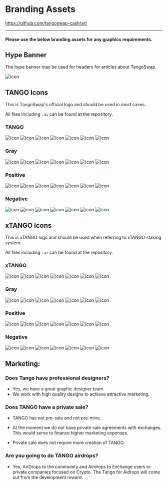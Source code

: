 # Branding Assets

<https://github.com/tangoswap-cash/art>

---

#### Please use the below branding assets for any graphics requirements.

## Hype Banner

The hype banner may be used for headers for articles about TangoSwap.

![icon](https://raw.githubusercontent.com/tangoswap-cash/art/master/header/Header.png)

## TANGO Icons

This is TangoSwap's official logo and should be used in most cases.

All files including `.ai` can be found at the repository.

### TANGO

![icon](https://raw.githubusercontent.com/tangoswap-cash/art/master/tango/tango-1024x1024.png)
![icon](https://raw.githubusercontent.com/tangoswap-cash/art/master/tango/tango-512x512.png)
![icon](https://raw.githubusercontent.com/tangoswap-cash/art/master/tango/tango-256x256.png)
![icon](https://raw.githubusercontent.com/tangoswap-cash/art/master/tango/tango-128x128.png)
![icon](https://raw.githubusercontent.com/tangoswap-cash/art/master/tango/tango-64x64.png)
![icon](https://raw.githubusercontent.com/tangoswap-cash/art/master/tango/tango-32x32.png)
![icon](https://raw.githubusercontent.com/tangoswap-cash/art/master/tango/tango-16x16.png)

### Gray

![icon](https://raw.githubusercontent.com/tangoswap-cash/art/master/tango/gray-1024x1024.png)
![icon](https://raw.githubusercontent.com/tangoswap-cash/art/master/tango/gray-512x512.png)
![icon](https://raw.githubusercontent.com/tangoswap-cash/art/master/tango/gray-256x256.png)
![icon](https://raw.githubusercontent.com/tangoswap-cash/art/master/tango/gray-128x128.png)
![icon](https://raw.githubusercontent.com/tangoswap-cash/art/master/tango/gray-64x64.png)
![icon](https://raw.githubusercontent.com/tangoswap-cash/art/master/tango/gray-32x32.png)
![icon](https://raw.githubusercontent.com/tangoswap-cash/art/master/tango/gray-16x16.png)

### Positive

![icon](https://raw.githubusercontent.com/tangoswap-cash/art/master/tango/positive-1024x1024.png)
![icon](https://raw.githubusercontent.com/tangoswap-cash/art/master/tango/positive-512x512.png)
![icon](https://raw.githubusercontent.com/tangoswap-cash/art/master/tango/positive-256x256.png)
![icon](https://raw.githubusercontent.com/tangoswap-cash/art/master/tango/positive-128x128.png)
![icon](https://raw.githubusercontent.com/tangoswap-cash/art/master/tango/positive-64x64.png)
![icon](https://raw.githubusercontent.com/tangoswap-cash/art/master/tango/positive-32x32.png)
![icon](https://raw.githubusercontent.com/tangoswap-cash/art/master/tango/positive-16x16.png)

### Negative

![icon](https://raw.githubusercontent.com/tangoswap-cash/art/master/tango/negative-1024x1024.png)
![icon](https://raw.githubusercontent.com/tangoswap-cash/art/master/tango/negative-512x512.png)
![icon](https://raw.githubusercontent.com/tangoswap-cash/art/master/tango/negative-256x256.png)
![icon](https://raw.githubusercontent.com/tangoswap-cash/art/master/tango/negative-128x128.png)
![icon](https://raw.githubusercontent.com/tangoswap-cash/art/master/tango/negative-64x64.png)
![icon](https://raw.githubusercontent.com/tangoswap-cash/art/master/tango/negative-32x32.png)
![icon](https://raw.githubusercontent.com/tangoswap-cash/art/master/tango/negative-16x16.png)

## xTANGO Icons

This is xTANGO logo and should be used when referring to xTANGO staking system.

All files including `.ai` can be found at the repository.

### xTANGO

![icon](https://raw.githubusercontent.com/tangoswap-cash/art/master/xtango/xtango-1024x1024.png)
![icon](https://raw.githubusercontent.com/tangoswap-cash/art/master/xtango/xtango-512x512.png)
![icon](https://raw.githubusercontent.com/tangoswap-cash/art/master/xtango/xtango-256x256.png)
![icon](https://raw.githubusercontent.com/tangoswap-cash/art/master/xtango/xtango-128x128.png)
![icon](https://raw.githubusercontent.com/tangoswap-cash/art/master/xtango/xtango-64x64.png)
![icon](https://raw.githubusercontent.com/tangoswap-cash/art/master/xtango/xtango-32x32.png)
![icon](https://raw.githubusercontent.com/tangoswap-cash/art/master/xtango/xtango-16x16.png)

### Gray

![icon](https://raw.githubusercontent.com/tangoswap-cash/art/master/xtango/gray-1024x1024.png)
![icon](https://raw.githubusercontent.com/tangoswap-cash/art/master/xtango/gray-512x512.png)
![icon](https://raw.githubusercontent.com/tangoswap-cash/art/master/xtango/gray-256x256.png)
![icon](https://raw.githubusercontent.com/tangoswap-cash/art/master/xtango/gray-128x128.png)
![icon](https://raw.githubusercontent.com/tangoswap-cash/art/master/xtango/gray-64x64.png)
![icon](https://raw.githubusercontent.com/tangoswap-cash/art/master/xtango/gray-32x32.png)
![icon](https://raw.githubusercontent.com/tangoswap-cash/art/master/xtango/gray-16x16.png)


### Positive

![icon](https://raw.githubusercontent.com/tangoswap-cash/art/master/xtango/positive-1024x1024.png)
![icon](https://raw.githubusercontent.com/tangoswap-cash/art/master/xtango/positive-512x512.png)
![icon](https://raw.githubusercontent.com/tangoswap-cash/art/master/xtango/positive-256x256.png)
![icon](https://raw.githubusercontent.com/tangoswap-cash/art/master/xtango/positive-128x128.png)
![icon](https://raw.githubusercontent.com/tangoswap-cash/art/master/xtango/positive-64x64.png)
![icon](https://raw.githubusercontent.com/tangoswap-cash/art/master/xtango/positive-32x32.png)
![icon](https://raw.githubusercontent.com/tangoswap-cash/art/master/xtango/positive-16x16.png)

### Negative

![icon](https://raw.githubusercontent.com/tangoswap-cash/art/master/xtango/negative-1024x1024.png)
![icon](https://raw.githubusercontent.com/tangoswap-cash/art/master/xtango/negative-512x512.png)
![icon](https://raw.githubusercontent.com/tangoswap-cash/art/master/xtango/negative-256x256.png)
![icon](https://raw.githubusercontent.com/tangoswap-cash/art/master/xtango/negative-128x128.png)
![icon](https://raw.githubusercontent.com/tangoswap-cash/art/master/xtango/negative-64x64.png)
![icon](https://raw.githubusercontent.com/tangoswap-cash/art/master/xtango/negative-32x32.png)
![icon](https://raw.githubusercontent.com/tangoswap-cash/art/master/xtango/negative-16x16.png)

## Marketing:

### Does Tango have professional designers?
- Yes, we have a great graphic designer team.
- We work with high quality designs to achieve attractive marketing.

### Does TANGO have a private sale?
- TANGO has not pre-sale and not pre-mine.

- At the moment we do not have private sale agreements with exchanges. This would serve to finance higher marketing expenses.

- Private sale does not require more creation of TANGO.

### Are you going to do TANGO airdrops?
- Yes, AirDrops to the community and Airdrops to Exchange users or private companies focused on Crypto. The Tango for Aidrops will come out from the development reward.
